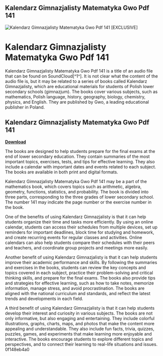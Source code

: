## Kalendarz Gimnazjalisty Matematyka Gwo Pdf 141

 
![Kalendarz Gimnazjalisty Matematyka Gwo Pdf 141 \[EXCLUSIVE\]](https://queersnextdoor.com/wp-content/uploads/2021/12/MoonFang1.png)

 
# Kalendarz Gimnazjalisty Matematyka Gwo Pdf 141
 
Kalendarz Gimnazjalisty Matematyka Gwo Pdf 141 is a title of an audio file that can be found on SoundCloud[^1^]. It is not clear what the content of the audio file is, but it may be related to a series of books called Kalendarz Gimnazjalisty, which are educational materials for students of Polish lower secondary schools (gimnazjum). The books cover various subjects, such as mathematics, Polish language, history, geography, biology, chemistry, physics, and English. They are published by Gwo, a leading educational publisher in Poland.
 
## Kalendarz Gimnazjalisty Matematyka Gwo Pdf 141


[**Download**](https://www.google.com/url?q=https%3A%2F%2Fssurll.com%2F2tKCfF&sa=D&sntz=1&usg=AOvVaw1ycYhhuu23JC0RKJiLOWdz)

 
The books are designed to help students prepare for the final exams at the end of lower secondary education. They contain summaries of the most important topics, exercises, tests, and tips for effective learning. They also include a calendar with important dates and events related to each subject. The books are available in both print and digital formats.
 
Kalendarz Gimnazjalisty Matematyka Gwo Pdf 141 may be a part of the mathematics book, which covers topics such as arithmetic, algebra, geometry, functions, statistics, and probability. The book is divided into three parts, corresponding to the three grades of lower secondary school. The number 141 may indicate the page number or the exercise number in the book.

One of the benefits of using Kalendarz Gimnazjalisty is that it can help students organize their time and tasks more efficiently. By using an online calendar, students can access their schedules from multiple devices, set up reminders for important deadlines, block time for studying and homework, and create recurring events for regular classes and activities. Online calendars can also help students compare their schedules with their peers and teachers, and coordinate group projects and meetings more easily.
 
Another benefit of using Kalendarz Gimnazjalisty is that it can help students improve their academic performance and skills. By following the summaries and exercises in the books, students can review the key concepts and topics covered in each subject, practice their problem-solving and critical thinking skills, and prepare for the final exams. The books also provide tips and strategies for effective learning, such as how to take notes, memorize information, manage stress, and avoid procrastination. The books are aligned with the national curriculum and standards, and reflect the latest trends and developments in each field.
 
A third benefit of using Kalendarz Gimnazjalisty is that it can help students develop their interest and curiosity in various subjects. The books are not only informative, but also engaging and entertaining. They include colorful illustrations, graphs, charts, maps, and photos that make the content more appealing and understandable. They also include fun facts, trivia, quizzes, puzzles, games, and experiments that make learning more enjoyable and interactive. The books encourage students to explore different topics and perspectives, and to connect their learning to real-life situations and issues.
 0f148eb4a0

